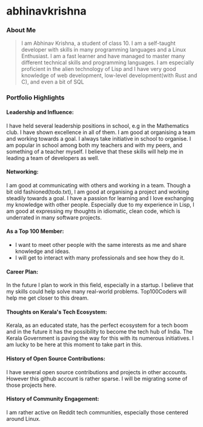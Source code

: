 # abhinavkrishna

### About Me

> I am Abhinav Krishna, a student of class 10. I am a self-taught developer with skills in many programming languages and a Linux Enthusiast. I am a fast learner and have managed to master many different technical skills and programming languages. I am especially proficient in the alien technology of Lisp and I have very good knowledge of web development, low-level development(with Rust and C), and even a bit of SQL

### Portfolio Highlights

#### Leadership and Influence:
I have held several leadership positions in school, e.g in the Mathematics club. I have shown excellence in all of them. I am good at organising a team and working towards a goal. I always take initiative in school to organise. I am popular in school among both my teachers and with my peers, and something of a teacher myself. I believe that these skills will help me in leading a team of developers as well.

#### Networking:

I am good at communicating with others and working in a team. Though a bit old fashioned(todo.txt), I am good at organising a project and working steadily towards a goal. I have a passion for learning and I love exchanging my knowledge with other people. Especially due to my experience in Lisp, I am good at expressing my thoughts in idiomatic, clean code, which is underrated in many software projects.

#### As a Top 100 Member:
- I want to meet other people with the same interests as me and share knowledge and ideas.
- I will get to interact with many professionals and see how they do it.
  
#### Career Plan:
In the future I plan to work in this field, especially in a startup. I believe that my skills could help solve many real-world problems. Top100Coders will help me get closer to this dream.

#### Thoughts on Kerala's Tech Ecosystem:
Kerala, as an educated state, has the perfect ecosystem for a tech boom and in the future it has the possibility to become the tech hub of India. The Kerala Government is paving the way for this with its numerous initiatives. I am lucky to be here at this moment to take part in this.

#### History of Open Source Contributions:
I have several open source contributions and projects in other accounts. However this github account is rather sparse. I will be migrating some of those projects here.

#### History of Community Engagement:
I am rather active on Reddit tech communities, especially those centered around Linux. 
